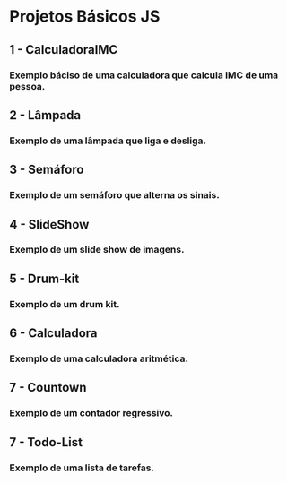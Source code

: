 # Projetos Básicos JS
## 1 - CalculadoraIMC
### Exemplo báciso de uma calculadora que calcula IMC de uma pessoa.
## 2 - Lâmpada
### Exemplo de uma lâmpada que liga e desliga.

## 3 - Semáforo
### Exemplo de um semáforo que alterna os sinais.

## 4 - SlideShow
### Exemplo de um slide show de imagens.

## 5 - Drum-kit
### Exemplo de um drum kit.

## 6 - Calculadora
### Exemplo de uma calculadora aritmética.

## 7 - Countown
### Exemplo de um contador regressivo.

## 7 - Todo-List
### Exemplo de uma lista de tarefas.
